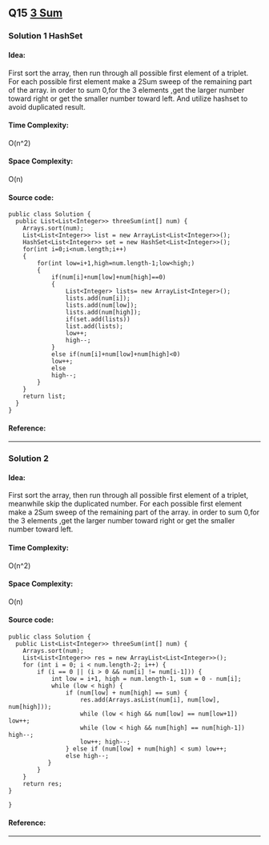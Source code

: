## Q15 [3 Sum](https://leetcode.com/problems/3sum/) 

### Solution 1 HashSet
#### Idea:
First sort the array, then run through all possible first element of a triplet. For each possible first element  make a  2Sum sweep of the remaining part of the array.
in order to sum 0,for the 3 elements ,get the larger number toward right  or get the smaller number toward left.
And utilize hashset to avoid duplicated result.
#### Time Complexity:
O(n^2)
#### Space Complexity:
O(n)
#### Source code:
```
public class Solution {
  public List<List<Integer>> threeSum(int[] num) {
    Arrays.sort(num);
    List<List<Integer>> list = new ArrayList<List<Integer>>();
    HashSet<List<Integer>> set = new HashSet<List<Integer>>();
    for(int i=0;i<num.length;i++)
    {
        for(int low=i+1,high=num.length-1;low<high;)
        {
            if(num[i]+num[low]+num[high]==0)
            {
                List<Integer> lists= new ArrayList<Integer>();
                lists.add(num[i]);
                lists.add(num[low]);
                lists.add(num[high]);
                if(set.add(lists))
                list.add(lists);
                low++;
                high--;
            }
            else if(num[i]+num[low]+num[high]<0)
            low++;
            else
            high--;
        }
    }
    return list;
  }
}
```
#### Reference:

---
### Solution 2 
#### Idea: 
First sort the array, then run through all possible first element of a triplet, meanwhile skip the duplicated number.
For each possible first element  make a  2Sum sweep of the remaining part of the array.
in order to sum 0,for the 3 elements ,get the larger number toward right  or get the smaller number toward left.

#### Time Complexity:
O(n^2)
#### Space Complexity:
O(n)
#### Source code:
```
public class Solution {
  public List<List<Integer>> threeSum(int[] num) {
    Arrays.sort(num);
    List<List<Integer>> res = new ArrayList<List<Integer>>(); 
    for (int i = 0; i < num.length-2; i++) {
        if (i == 0 || (i > 0 && num[i] != num[i-1])) {
            int low = i+1, high = num.length-1, sum = 0 - num[i];
            while (low < high) {
                if (num[low] + num[high] == sum) {
                    res.add(Arrays.asList(num[i], num[low], num[high]));
                    while (low < high && num[low] == num[low+1]) low++;
                    while (low < high && num[high] == num[high-1]) high--;
                    low++; high--;
                } else if (num[low] + num[high] < sum) low++;
                else high--;
           }
        }
    }
    return res;
}

}
```
#### Reference:

---
